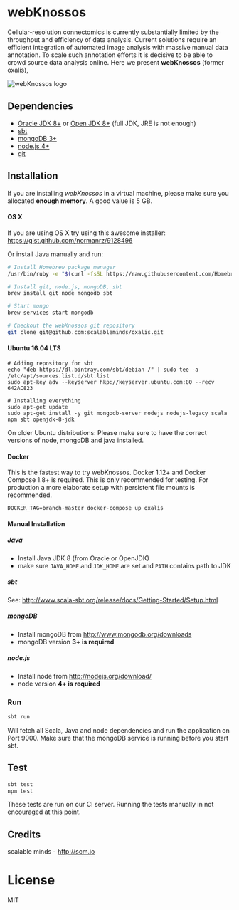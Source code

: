 # webKnossos
Cellular-resolution connectomics is currently substantially limited by the throughput and efficiency of data analysis. Current solutions require an efficient integration of automated image analysis with massive manual data annotation. To scale such annotation efforts it is decisive to be able to crowd source data analysis online. Here we present **webKnossos** (former oxalis),

![webKnossos logo](https://webknossos.brain.mpg.de/assets/images/oxalis.svg)

## Dependencies

* [Oracle JDK 8+](http://www.oracle.com/technetwork/java/javase/downloads/index.html) or [Open JDK 8+](http://openjdk.java.net/) (full JDK, JRE is not enough)
* [sbt](http://www.scala-sbt.org/)
* [mongoDB 3+](http://www.mongodb.org/downloads)
* [node.js 4+](http://nodejs.org/download/)
* [git](http://git-scm.com/downloads)

## Installation
If you are installing *webKnossos* in a virtual machine, please make sure you allocated **enough memory**. A good value is 5 GB.

#### OS X
If you are using OS X try using this awesome installer:
https://gist.github.com/normanrz/9128496

Or install Java manually and run:

```bash
# Install Homebrew package manager
/usr/bin/ruby -e "$(curl -fsSL https://raw.githubusercontent.com/Homebrew/install/master/install)"

# Install git, node.js, mongoDB, sbt
brew install git node mongodb sbt

# Start mongo
brew services start mongodb

# Checkout the webKnossos git repository
git clone git@github.com:scalableminds/oxalis.git
```


#### Ubuntu 16.04 LTS

```
# Adding repository for sbt
echo "deb https://dl.bintray.com/sbt/debian /" | sudo tee -a /etc/apt/sources.list.d/sbt.list 
sudo apt-key adv --keyserver hkp://keyserver.ubuntu.com:80 --recv 642AC823

# Installing everything
sudo apt-get update
sudo apt-get install -y git mongodb-server nodejs nodejs-legacy scala npm sbt openjdk-8-jdk
```

On older Ubuntu distributions: Please make sure to have the correct versions of node, mongoDB and java installed.

#### Docker
This is the fastest way to try webKnossos. Docker 1.12+ and Docker Compose 1.8+ is required. This is only recommended for testing. For production a more elaborate setup with persistent file mounts is recommended.

```
DOCKER_TAG=branch-master docker-compose up oxalis
```


#### Manual Installation

##### Java
* Install Java JDK 8 (from Oracle or OpenJDK)
* make sure `JAVA_HOME` and `JDK_HOME` are set and `PATH` contains path to JDK

##### sbt
See: http://www.scala-sbt.org/release/docs/Getting-Started/Setup.html

##### mongoDB
* Install mongoDB from http://www.mongodb.org/downloads
* mongoDB version **3+ is required**

##### node.js
* Install node from http://nodejs.org/download/
* node version **4+ is required**

### Run
```bash
sbt run
```

Will fetch all Scala, Java and node dependencies and run the application on Port 9000. Make sure that the mongoDB service is running before you start sbt.

## Test
```bash
sbt test
npm test
```

These tests are run on our CI server. Running the tests manually in not encouraged at this point.

## Credits
scalable minds - http://scm.io

# License
MIT

